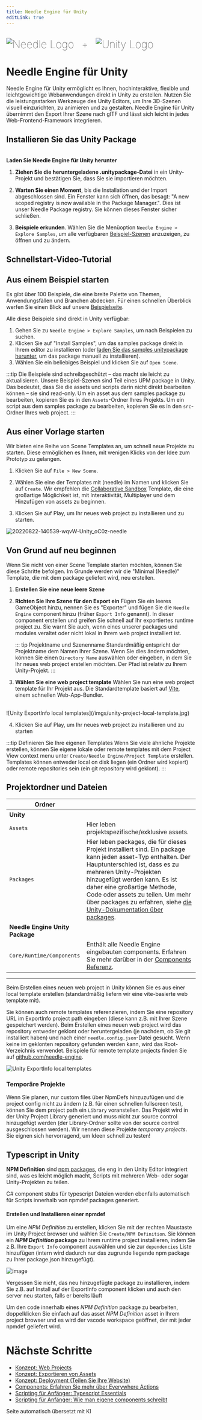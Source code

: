 ```yaml
---
title: Needle Engine für Unity
editLink: true
---
```

<br/>
<div class="centered" style="display: flex;
    align-items: center;
    gap: 20px;
    font-size: 2em;
    font-weight: 100;">
    <img src="/logo.png" style="max-height:70px;" title="Needle Logo" alt="Needle Logo"/> +
  <img src="/imgs/unity-logo.webp" style="max-height:70px;" alt="Unity Logo"/>
</div>

# Needle Engine für Unity

Needle Engine für Unity ermöglicht es Ihnen, hochinteraktive, flexible und leichtgewichtige Webanwendungen direkt in Unity zu erstellen. Nutzen Sie die leistungsstarken Werkzeuge des Unity Editors, um Ihre 3D-Szenen visuell einzurichten, zu animieren und zu gestalten. Needle Engine für Unity übernimmt den Export Ihrer Szene nach glTF und lässt sich leicht in jedes Web-Frontend-Framework integrieren.


## Installieren Sie das Unity Package


<NoDownloadYet>
  <br/>
  <needle-button
    event_goal="download_unity"
    event_position="getting_started"
    large
    href="https://engine.needle.tools/downloads/unity?utm_source=needle_docs&utm_content=getting_started"
    same_tab
    next_url="/docs/unity/"
    >
    <strong>Laden Sie Needle Engine für Unity herunter</strong>
  </needle-button>
</NoDownloadYet>

<!-- [Mirror](https://package-installer.glitch.me/v1/installer/needle/com.needle.engine-exporter?registry=https://packages.needle.tools&scope=com.needle&scope=org.khronos)    -->

1. **Ziehen Sie die heruntergeladene .unitypackage-Datei** in ein Unity-Projekt und bestätigen Sie, dass Sie sie importieren möchten.

2. **Warten Sie einen Moment**, bis die Installation und der Import abgeschlossen sind. Ein Fenster kann sich öffnen, das besagt: "A new scoped registry is now available in the Package Manager.". Dies ist unser Needle Package registry. Sie können dieses Fenster sicher schließen.
3. **Beispiele erkunden**.
  Wählen Sie die Menüoption `Needle Engine > Explore Samples`, um alle verfügbaren [Beispiel-Szenen](https://engine.needle.tools/samples) anzuzeigen, zu öffnen und zu ändern.

## Schnellstart-Video-Tutorial

<video-embed src="https://www.youtube.com/watch?v=3dB-d1Jo_Mk" limit_height />

## Aus einem Beispiel starten

Es gibt über 100 Beispiele, die eine breite Palette von Themen, Anwendungsfällen und Branchen abdecken.
Für einen schnellen Überblick werfen Sie einen Blick auf unsere [Beispielseite](https://engine.needle.tools/samples/).

Alle diese Beispiele sind direkt in Unity verfügbar:
1. Gehen Sie zu `Needle Engine > Explore Samples`, um nach Beispielen zu suchen.
2. Klicken Sie auf "Install Samples", um das samples package direkt in Ihrem editor zu installieren (oder [laden Sie das samples unitypackage herunter](http://engine.needle.tools/downloads/unity/samples), um das package manuell zu installieren).
3. Wählen Sie ein beliebiges Beispiel und klicken Sie auf `Open Scene`.

:::tip Die Beispiele sind schreibgeschützt – das macht sie leicht zu aktualisieren.
Unsere Beispiel-Szenen sind Teil eines UPM package in Unity. Das bedeutet, dass Sie die assets und scripts darin nicht direkt bearbeiten können – sie sind read-only. Um ein asset aus dem samples package zu bearbeiten, kopieren Sie es in den `Assets`-Ordner Ihres Projekts. Um ein script aus dem samples package zu bearbeiten, kopieren Sie es in den `src`-Ordner Ihres web project.
:::

## Aus einer Vorlage starten

Wir bieten eine Reihe von Scene Templates an, um schnell neue Projekte zu starten.
Diese ermöglichen es Ihnen, mit wenigen Klicks von der Idee zum Prototyp zu gelangen.

1. Klicken Sie auf `File > New Scene`.

2. Wählen Sie eine der Templates mit (needle) im Namen und klicken Sie auf `Create`.
   Wir empfehlen die [Collaborative Sandbox](https://engine.needle.tools/samples/collaborative-sandbox) Template, die eine großartige Möglichkeit ist, mit Interaktivität, Multiplayer und dem Hinzufügen von assets zu beginnen.
3. Klicken Sie auf Play, um Ihr neues web project zu installieren und zu starten.

![20220822-140539-wqvW-Unity_oC0z-needle](https://user-images.githubusercontent.com/2693840/185917275-a147cd90-d515-4086-950d-78358185b1ef.png)


## Von Grund auf neu beginnen

Wenn Sie nicht von einer Scene Template starten möchten, können Sie diese Schritte befolgen.
Im Grunde werden wir die "Minimal (Needle)" Template, die mit dem package geliefert wird, neu erstellen.

1. **Erstellen Sie eine neue leere Szene**

2. **Richten Sie Ihre Szene für den Export ein**
  Fügen Sie ein leeres GameObject hinzu, nennen Sie es "Exporter" und fügen Sie die `Needle Engine` component hinzu (früher `Export Info` genannt).
  In dieser component erstellen und greifen Sie schnell auf Ihr exportiertes runtime project zu.
  Sie warnt Sie auch, wenn eines unserer packages und modules veraltet oder nicht lokal in Ihrem web project installiert ist.

    ::: tip Projektname und Szenenname
    Standardmäßig entspricht der Projektname dem Namen Ihrer Szene. Wenn Sie dies ändern möchten, können Sie einen ``Directory Name`` auswählen oder eingeben, in dem Sie Ihr neues web project erstellen möchten. Der Pfad ist relativ zu Ihrem Unity-Projekt.
    :::

3. **Wählen Sie eine web project template**
  Wählen Sie nun eine web project template für Ihr Projekt aus. Die Standardtemplate basiert auf [Vite](https://vitejs.dev/), einem schnellen Web-App-Bundler.
  <br/>
    ![Unity ExportInfo local templates](/imgs/unity-project-local-template.jpg)


4. Klicken Sie auf Play, um Ihr neues web project zu installieren und zu starten


:::tip Definieren Sie Ihre eigenen Templates
Wenn Sie viele ähnliche Projekte erstellen, können Sie eigene lokale oder remote templates mit dem Project View context menu unter `Create/Needle Engine/Project Template` erstellen. Templates können entweder local on disk liegen (ein Ordner wird kopiert) oder remote repositories sein (ein git repository wird geklont).
:::

## Projektordner und Dateien


| Ordner | |
| --- | --- |
| **Unity** | |
| `Assets` | Hier leben projektspezifische/exklusive assets. |
| `Packages` | Hier leben packages, die für dieses Projekt installiert sind. Ein package kann jeden asset-Typ enthalten. Der Hauptunterschied ist, dass es zu mehreren Unity-Projekten hinzugefügt werden kann. Es ist daher eine großartige Methode, Code oder assets zu teilen. Um mehr über packages zu erfahren, siehe [die Unity-Dokumentation über packages](https://docs.unity3d.com/Manual/PackagesList.html).
| **Needle Engine Unity Package** | |
| ``Core/Runtime/Components`` | Enthält alle Needle Engine eingebauten components. Erfahren Sie mehr darüber in der [Components Referenz](./../component-reference.md). |

-----

Beim Erstellen eines neuen web project in Unity können Sie es aus einer local template erstellen (standardmäßig liefern wir eine vite-basierte web template mit).

Sie können auch remote templates referenzieren, indem Sie eine repository URL im ExportInfo project path eingeben (diese kann z.B. mit Ihrer Szene gespeichert werden). Beim Erstellen eines neuen web project wird das repository entweder geklont oder heruntergeladen (je nachdem, ob Sie git installiert haben) und nach einer `needle.config.json`-Datei gesucht. Wenn keine im geklonten repository gefunden werden kann, wird das Root-Verzeichnis verwendet. Beispiele für remote template projects finden Sie auf [github.com/needle-engine](https://github.com/needle-engine).

![Unity ExportInfo local templates](/imgs/unity-project-remote-template.jpg)

### Temporäre Projekte

Wenn Sie planen, nur custom files über NpmDefs hinzuzufügen und die project config nicht zu ändern (z.B. für einen schnellen fullscreen test), können Sie dem project path ein `Library` voranstellen. Das Projekt wird in der Unity Project Library generiert und muss nicht zur source control hinzugefügt werden (der Library-Ordner sollte von der source control ausgeschlossen werden). Wir nennen diese Projekte _temporary projects_. Sie eignen sich hervorragend, um Ideen schnell zu testen!


## Typescript in Unity

**NPM Definition** sind [npm packages](https://docs.npmjs.com/about-packages-and-modules), die eng in den Unity Editor integriert sind, was es leicht möglich macht, Scripts mit mehreren Web- oder sogar Unity-Projekten zu teilen.

C# component stubs für typescript Dateien werden ebenfalls automatisch für Scripts innerhalb von npmdef packages generiert.

#### Erstellen und Installieren einer npmdef
Um eine *NPM Definition* zu erstellen, klicken Sie mit der rechten Maustaste im Unity Project browser und wählen Sie ``Create/NPM Definition``.
Sie können ein ***NPM Definition* package** zu Ihrem runtime project installieren, indem Sie z.B. Ihre ``Export Info`` component auswählen und sie zur ``dependencies`` Liste hinzufügen (intern wird dadurch nur das zugrunde liegende npm package zu Ihrer package.json hinzugefügt).

![image](https://user-images.githubusercontent.com/5083203/170374130-d0e32516-a1d4-4903-97c2-7ec9fa0b17d4.png)

Vergessen Sie nicht, das neu hinzugefügte package zu installieren, indem Sie z.B. auf Install auf der ExportInfo component klicken und auch den server neu starten, falls er bereits läuft

Um den code innerhalb eines *NPM Definition* package zu bearbeiten, doppelklicken Sie einfach auf das asset *NPM Definition* asset in Ihrem project browser und es wird der vscode workspace geöffnet, der mit jeder npmdef geliefert wird.


# Nächste Schritte

- [Konzept: Web Projects](../project-structure.md)
- [Konzept: Exportieren von Assets](../export.md)
- [Konzept: Deployment (Teilen Sie Ihre Website)](../deployment.md)
- [Components: Erfahren Sie mehr über Everywhere Actions](../everywhere-actions.md)
- [Scripting für Anfänger: Typescript Essentials](../getting-started/typescript-essentials.md)
- [Scripting für Anfänger: Wie man eigene components schreibt](../scripting.md)

Seite automatisch übersetzt mit KI